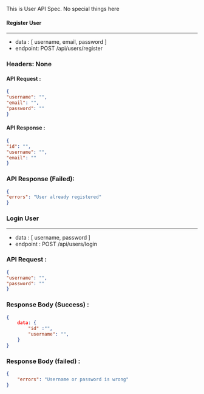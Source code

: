 This is User API Spec. No special things here
#### Register User
--- 
- data : [ username, email, password ]
- endpoint: POST /api/users/register
### Headers: None
#### API Request :
```json
{
"username": "",
"email": "",
"password": ""
}
```

#### API Response :
```json
{
"id": "",
"username": "",
"email": ""
}
```

### API Response (Failed): 
```json
{
"errors": "User already registered"
}
```

### Login User 
---
- data : [ username, password ]
- endpoint : POST /api/users/login

### API Request :
```json
{
"username": "",
"password": ""
}
```

### Response Body (Success) :
```json
{
	data: {
		"id" :"",
		"username": "",
	}
}
```

### Response Body (failed) :
```json
{
	"errors": "Username or password is wrong"
}
```

